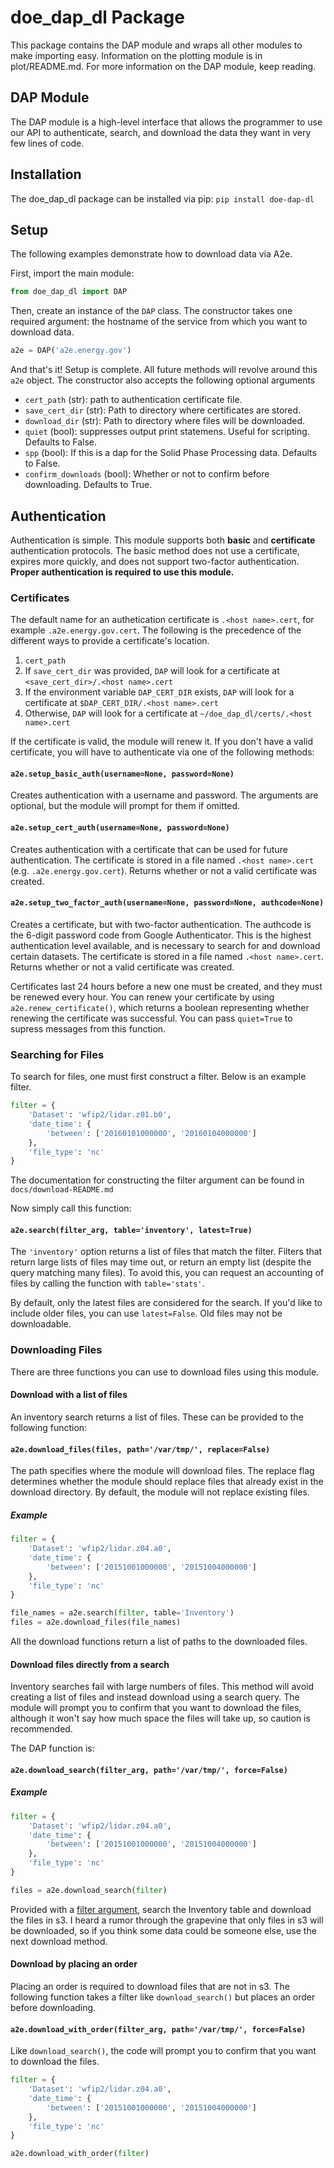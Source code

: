 # doe_dap_dl Package

This package contains the DAP module and wraps all other modules to make importing easy. Information on the plotting module is in plot/README.md. For more information on the DAP module, keep reading.

## DAP Module

The DAP module is a high-level interface that allows the programmer to use our API to authenticate, search, and download the data they want in very few lines of code.

## Installation

The doe_dap_dl package can be installed via pip: `pip install doe-dap-dl`

## Setup

The following examples demonstrate how to download data via A2e.

First, import the main module:

```python
from doe_dap_dl import DAP
```

Then, create an instance of the `DAP` class. The constructor takes one required argument: the hostname of the service from which you want to download data.

```python
a2e = DAP('a2e.energy.gov')
```

And that's it! Setup is complete. All future methods will revolve around this `a2e` object. The constructor also accepts the following optional arguments

- `cert_path` (str): path to authentication certificate file.
- `save_cert_dir` (str): Path to directory where certificates are stored.
- `download_dir` (str): Path to directory where files will be downloaded.
- `quiet` (bool): suppresses output print statemens. Useful for scripting. Defaults to False.
- `spp` (bool): If this is a dap for the Solid Phase Processing data. Defaults to False.
- `confirm_downloads` (bool): Whether or not to confirm before downloading. Defaults to True.

## Authentication

Authentication is simple. This module supports both __basic__ and __certificate__ authentication protocols. The basic method does not use a certificate, expires more quickly, and does not support two-factor authentication. __Proper authentication is required to use this module.__

### Certificates

The default name for an authetication certificate is `.<host name>.cert`, for example `.a2e.energy.gov.cert`. The following is the precedence of the different ways to provide a certificate's location.

1. `cert_path`
2. If `save_cert_dir` was provided, `DAP` will look for a certificate at `<save_cert_dir>/.<host name>.cert`
3. If the environment variable `DAP_CERT_DIR` exists, `DAP` will look for a certificate at `$DAP_CERT_DIR/.<host name>.cert`
4. Otherwise, `DAP` will look for a certificate at `~/doe_dap_dl/certs/.<host name>.cert`

If the certificate is valid, the module will renew it. If you don't have a valid certificate, you will have to authenticate via one of the following methods:

#### `a2e.setup_basic_auth(username=None, password=None)`

Creates authentication with a username and password. The arguments are optional, but the module will prompt for them if omitted.

#### `a2e.setup_cert_auth(username=None, password=None)`

Creates authentication with a certificate that can be used for future authentication. The certificate is stored in a file named `.<host name>.cert` (e.g. `.a2e.energy.gov.cert`). Returns whether or not a valid certificate was created.

#### `a2e.setup_two_factor_auth(username=None, password=None, authcode=None)`

Creates a certificate, but with two-factor authentication. The authcode is the 6-digit password code from Google Authenticator. This is the highest authentication level available, and is necessary to search for and download certain datasets. The certificate is stored in a file named `.<host name>.cert`. Returns whether or not a valid certificate was created.

Certificates last 24 hours before a new one must be created, and they must be renewed every hour. You can renew your certificate by using `a2e.renew_certificate()`, which returns a boolean representing whether renewing the certificate was successful. You can pass `quiet=True` to supress messages from this function.

### Searching for Files

To search for files, one must first construct a filter. Below is an example filter.

```python
filter = {
    'Dataset': 'wfip2/lidar.z01.b0',
    'date_time': {
        'between': ['20160101000000', '20160104000000']
    },
    'file_type': 'nc'
}
```

The documentation for constructing the filter argument can be found in `docs/download-README.md`

Now simply call this function:

#### `a2e.search(filter_arg, table='inventory', latest=True)`

The `'inventory'` option returns a list of files that match the filter. Filters that return large lists of files may time out, or return an empty list (despite the query matching many files). To avoid this, you can request an accounting of files by calling the function with `table='stats'`.

By default, only the latest files are considered for the search. If you'd like to include older files, you can use `latest=False`. Old files may not be downloadable.

### Downloading Files

There are three functions you can use to download files using this module.

#### Download with a list of files

An inventory search returns a list of files. These can be provided to the following function:

#### `a2e.download_files(files, path='/var/tmp/', replace=False)`

The path specifies where the module will download files. The replace flag determines whether the module should replace files that already exist in the download directory. By default, the module will not replace existing files.

##### Example

```python
filter = {
    'Dataset': 'wfip2/lidar.z04.a0',
    'date_time': {
        'between': ['20151001000000', '20151004000000']
    },
    'file_type': 'nc'
}

file_names = a2e.search(filter, table='Inventory')
files = a2e.download_files(file_names)
```

All the download functions return a list of paths to the downloaded files.

#### Download files directly from a search

Inventory searches fail with large numbers of files. This method will avoid creating a list of files and instead download using a search query. The module will prompt you to confirm that you want to download the files, although it won't say how much space the files will take up, so caution is recommended.

The DAP function is:

#### `a2e.download_search(filter_arg, path='/var/tmp/', force=False)`

##### Example

```python
filter = {
    'Dataset': 'wfip2/lidar.z04.a0',
    'date_time': {
        'between': ['20151001000000', '20151004000000']
    },
    'file_type': 'nc'
}

files = a2e.download_search(filter)
```

Provided with a [filter argument](https://github.com/a2edap/dap-py/blob/master/a2e/download-README.md), search the Inventory table and download the files in s3. I heard a rumor through the grapevine that only files in s3 will be downloaded, so if you think some data could be someone else, use the next download method.

#### Download by placing an order

Placing an order is required to download files that are not in s3. The following function takes a filter like `download_search()` but places an order before downloading.

#### `a2e.download_with_order(filter_arg, path='/var/tmp/', force=False)`

Like `download_search()`, the code will prompt you to confirm that you want to download the files.

```python
filter = {
    'Dataset': 'wfip2/lidar.z04.a0',
    'date_time': {
        'between': ['20151001000000', '20151004000000']
    },
    'file_type': 'nc'
}

a2e.download_with_order(filter)
```
